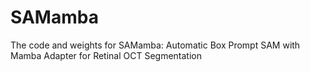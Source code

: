 # SAMamba
The code and weights for SAMamba: Automatic Box Prompt SAM with Mamba Adapter for Retinal OCT Segmentation
